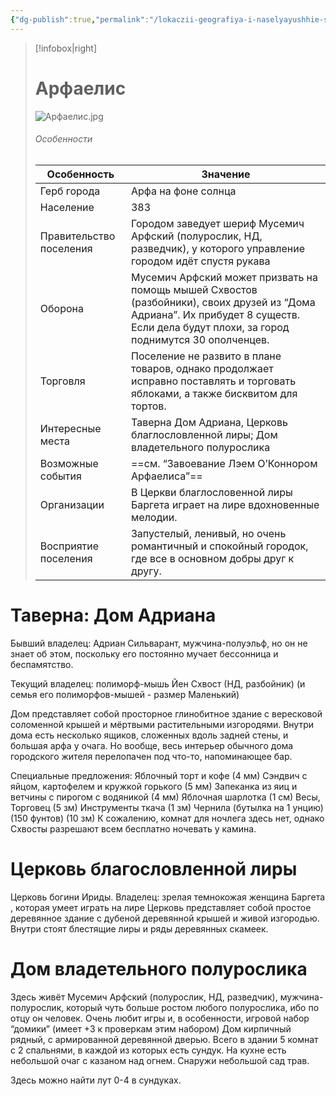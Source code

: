 ```yaml
---
{"dg-publish":true,"permalink":"/lokaczii-geografiya-i-naselyayushhie-sushhestva/neveles/demoviktum/goroda/arfaelis/","dgPassFrontmatter":true}
---
```



> [!infobox|right]
> # Арфаелис
> ![Арфаелис.jpg](/img/user/%D0%98%D0%B7%D0%BE%D0%B1%D1%80%D0%B0%D0%B6%D0%B5%D0%BD%D0%B8%D1%8F/%D0%90%D1%80%D1%84%D0%B0%D0%B5%D0%BB%D0%B8%D1%81.jpg)
> ###### Особенности
> | Особенность | Значение |
> | ---- | ---- |
> | Герб города |Арфа на фоне солнца|
> | Население | 383|
> | Правительство поселения | Городом заведует шериф Мусемич Арфский (полурослик, НД, разведчик), у которого управление городом идёт спустя рукава |
> | Оборона |Мусемич Арфский может призвать на помощь мышей Схвостов (разбойники), своих друзей из “Дома Адриана”. Их прибудет 8 существ. Если дела будут плохи, за город поднимутся 30 ополченцев.|
> | Торговля |Поселение не развито в плане товаров, однако продолжает исправно поставлять и торговать яблоками, а также бисквитом для тортов. |
> | Интересные места |Таверна Дом Адриана, Церковь благлословленной лиры; Дом владетельного полурослика|
> | Возможные события | ==см. “Завоевание Лэем О’Коннором Арфаелиса”==|
> | Организации | В Церкви благлословенной лиры Баргета играет на лире вдохновенные мелодии.|
> | Восприятие поселения |Запустелый, ленивый, но очень романтичный и спокойный городок, где все в основном добры друг к другу.|


# Таверна: Дом Адриана
Бывший владелец: Адриан Сильварант, мужчина-полуэльф, но он не знает об этом, поскольку его постоянно мучает бессонница и беспамятство.

Текущий владелец: полиморф-мышь Йен Схвост (НД, разбойник) (и семья его полиморфов-мышей - размер Маленький)

Дом представляет собой просторное глинобитное здание с вересковой соломенной крышей и мёртвыми растительными изгородями.
Внутри дома есть несколько ящиков, сложенных вдоль задней стены, и большая арфа у очага. Но вообще, весь интерьер обычного дома городского жителя перелопачен под что-то, напоминающее бар.

Специальные предложения:
Яблочный торт и кофе (4 мм)
Сэндвич с яйцом, картофелем и кружкой горького (5 мм)
Запеканка из яиц и ветчины с пирогом с водяникой (4 мм)
Яблочная шарлотка (1 см)
Весы, Торговец (5 зм)
Инструменты ткача (1 зм)
Чернила (бутылка на 1 унцию) (150 фунтов) (10 зм)
К сожалению, комнат для ночлега здесь нет, однако Схвосты разрешают всем бесплатно ночевать у камина.

# Церковь благословленной лиры
Церковь богини Ириды.
Владелец: зрелая темнокожая женщина Баргета , которая умеет играть на лире
Церковь представляет собой простое деревянное здание с дубеной деревянной крышей и живой изгородью. 
Внутри стоят блестящие лиры и ряды деревянных скамеек.

# Дом владетельного полурослика
Здесь живёт Мусемич Арфский (полурослик, НД, разведчик), мужчина-полурослик, который чуть больше ростом любого полурослика, ибо по отцу он человек. 
Очень любит игры и, в особенности, игровой набор “домики” (имеет +3 к проверкам этим набором)
Дом кирпичный рядный, с армированной деревянной дверью. 
Всего в здании 5 комнат с 2 спальнями, в каждой из которых есть сундук. На кухне есть небольшой очаг с казаном над огнем. Снаружи небольшой сад трав.

Здесь можно найти лут 0-4 в сундуках.
